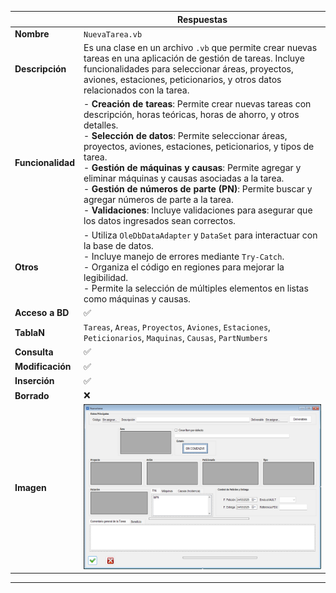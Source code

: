 |                   | **Respuestas**                          |
|-------------------|-----------------------------------------|
| **Nombre**        | `NuevaTarea.vb`                         |
| **Descripción**   | Es una clase en un archivo `.vb` que permite crear nuevas tareas en una aplicación de gestión de tareas. Incluye funcionalidades para seleccionar áreas, proyectos, aviones, estaciones, peticionarios, y otros datos relacionados con la tarea. |
| **Funcionalidad** | - **Creación de tareas**: Permite crear nuevas tareas con descripción, horas teóricas, horas de ahorro, y otros detalles.<br>- **Selección de datos**: Permite seleccionar áreas, proyectos, aviones, estaciones, peticionarios, y tipos de tarea.<br>- **Gestión de máquinas y causas**: Permite agregar y eliminar máquinas y causas asociadas a la tarea.<br>- **Gestión de números de parte (PN)**: Permite buscar y agregar números de parte a la tarea.<br>- **Validaciones**: Incluye validaciones para asegurar que los datos ingresados sean correctos.|
| **Otros**         | - Utiliza `OleDbDataAdapter` y `DataSet` para interactuar con la base de datos.<br>- Incluye manejo de errores mediante `Try-Catch`.<br>- Organiza el código en regiones para mejorar la legibilidad.<br>- Permite la selección de múltiples elementos en listas como máquinas y causas. |
| **Acceso a BD**   | ✅                                      |
| **TablaN**        | `Tareas`, `Areas`, `Proyectos`, `Aviones`, `Estaciones`, `Peticionarios`, `Maquinas`, `Causas`, `PartNumbers` |
| **Consulta**      | ✅                                      |
| **Modificación**  | ✅                                      |
| **Inserción**     | ✅                                      |
| **Borrado**       | ❌                                      |
| **Imagen**        | ![Captura_de_pantalla](Capturas/NuevaTarea_Ventana.png)      |
---
